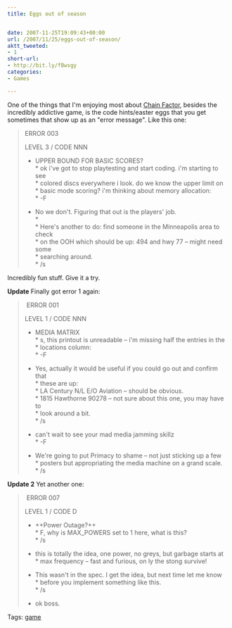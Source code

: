 ```yaml
---
title: Eggs out of season


date: 2007-11-25T19:09:43+00:00
url: /2007/11/25/eggs-out-of-season/
aktt_tweeted:
- 1
short-url:
- http://bit.ly/fBwsgy
categories:
- Games

---
```

<div class='microid-mailto+http:sha1:e567e5f39f34d09455931084693dbbdfaf3aaa9c'>

One of the things that I'm enjoying most about <a href="http://www.chainfactor.com">Chain Factor</a>, besides the incredibly addictive game, is the code hints/easter eggs that you get sometimes that show up as an "error message". Like this one:


<blockquote>

ERROR 003



LEVEL 3 / CODE NNN



* UPPER BOUND FOR BASIC SCORES?<br /> * ok i've got to stop playtesting and start coding. i'm starting to see<br /> * colored discs everywhere i look. do we know the upper limit on<br /> * basic mode scoring? i'm thinking about memory allocation:<br /> * -F



* No we don't. Figuring that out is the players' job.<br /> *<br /> * Here's another to do: find someone in the Minneapolis area to check<br /> * on the OOH which should be up: 494 and hwy 77 &#8211; might need some<br /> * searching around.<br /> * /s

</blockquote>


Incredibly fun stuff. Give it a try.



<strong>Update</strong> Finally got error 1 again:


<blockquote>

 ERROR 001



LEVEL 1 / CODE NNN



* MEDIA MATRIX<br /> * s, this printout is unreadable &#8211; i'm missing half the entries in the<br /> * locations column:<br /> * -F



* Yes, actually it would be useful if you could go out and confirm that<br /> * these are up:<br /> * LA Century N/L E/O Aviation &#8211; should be obvious.<br /> * 1815 Hawthorne 90278 &#8211; not sure about this one, you may have to<br /> * look around a bit.<br /> * /s



* can't wait to see your mad media jamming skillz<br /> * -F



* We're going to put Primacy to shame &#8211; not just sticking up a few<br /> * posters but appropriating the media machine on a grand scale.<br /> * /s

</blockquote>


<strong>Update 2</strong> Yet another one:


<blockquote>

 ERROR 007



LEVEL 1 / CODE D



* ++Power Outage?++<br /> * F, why is MAX_POWERS set to 1 here, what is this?<br /> * /s



* this is totally the idea, one power, no greys, but garbage starts at<br /> * max frequency &#8211; fast and furious, on ly the stong survive!



* This wasn't in the spec. I get the idea, but next time let me know<br /> * before you implement something like this.<br /> * /s



* ok boss.

</blockquote>
</div>

<div class="st-post-tags">
Tags: <a href="http://www.cavort.org/tag/game/" title="game" rel="tag">game</a><br />
</div>